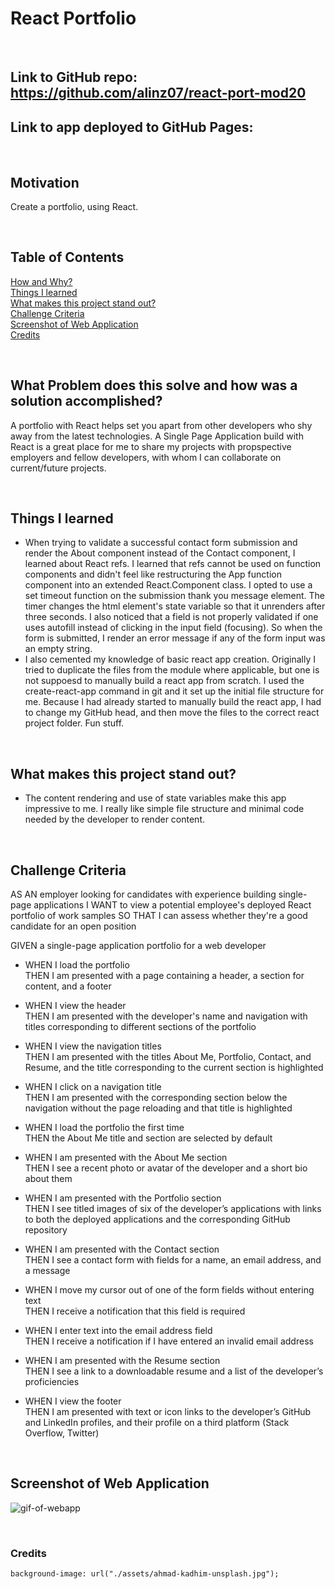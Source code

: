 # React Portfolio

<br/>

## **Link** to GitHub repo: https://github.com/alinz07/react-port-mod20

## **Link** to app deployed to GitHub Pages:

<br/>

## **Motivation**

Create a portfolio, using React.

<br/>

## **Table of Contents**

[How and Why?](#what-problem-does-this-solve-and-how-was-a-solution-accomplished) <br/>
[Things I learned](#things-i-learned) <br/>
[What makes this project stand out?](#what-makes-this-project-stand-out) <br/>
[Challenge Criteria](#challenge-criteria)<br/>
[Screenshot of Web Application](#screenshot-of-web-application)<br/>
[Credits](#credits)<br/>

<br/>

## **What Problem does this solve and how was a solution accomplished?**

A portfolio with React helps set you apart from other developers who shy away from the latest technologies. A Single Page Application build with React is a great place for me to share my projects with propspective employers and fellow developers, with whom I can collaborate on current/future projects.

<br/>

## **Things I learned**

-   When trying to validate a successful contact form submission and render the About component instead of the Contact component, I learned about React refs. I learned that refs cannot be used on function components and didn't feel like restructuring the App function component into an extended React.Component class. I opted to use a set timeout function on the submission thank you message element. The timer changes the html element's state variable so that it unrenders after three seconds. I also noticed that a field is not properly validated if one uses autofill instead of clicking in the input field (focusing). So when the form is submitted, I render an error message if any of the form input was an empty string.
-   I also cemented my knowledge of basic react app creation. Originally I tried to duplicate the files from the module where applicable, but one is not suppoesd to manually build a react app from scratch. I used the create-react-app command in git and it set up the initial file structure for me. Because I had already started to manually build the react app, I had to change my GitHub head, and then move the files to the correct react project folder. Fun stuff.

<br/>

## **What makes this project stand out?**

-   The content rendering and use of state variables make this app impressive to me. I really like simple file structure and minimal code needed by the developer to render content.

<br/>

## **Challenge Criteria**

AS AN employer looking for candidates with experience building single-page applications
I WANT to view a potential employee's deployed React portfolio of work samples
SO THAT I can assess whether they're a good candidate for an open position

GIVEN a single-page application portfolio for a web developer<br/>

-   WHEN I load the portfolio<br/>
    THEN I am presented with a page containing a header, a section for content, and a footer

-   WHEN I view the header<br/>
    THEN I am presented with the developer's name and navigation with titles corresponding to different sections of the portfolio

-   WHEN I view the navigation titles<br/>
    THEN I am presented with the titles About Me, Portfolio, Contact, and Resume, and the title corresponding to the current section is highlighted

-   WHEN I click on a navigation title<br/>
    THEN I am presented with the corresponding section below the navigation without the page reloading and that title is highlighted

-   WHEN I load the portfolio the first time<br/>
    THEN the About Me title and section are selected by default

-   WHEN I am presented with the About Me section<br/>
    THEN I see a recent photo or avatar of the developer and a short bio about them

-   WHEN I am presented with the Portfolio section<br/>
    THEN I see titled images of six of the developer’s applications with links to both the deployed applications and the corresponding GitHub repository

-   WHEN I am presented with the Contact section<br/>
    THEN I see a contact form with fields for a name, an email address, and a message

-   WHEN I move my cursor out of one of the form fields without entering text<br/>
    THEN I receive a notification that this field is required

-   WHEN I enter text into the email address field<br/>
    THEN I receive a notification if I have entered an invalid email address

-   WHEN I am presented with the Resume section<br/>
    THEN I see a link to a downloadable resume and a list of the developer’s proficiencies

-   WHEN I view the footer<br/>
    THEN I am presented with text or icon links to the developer’s GitHub and LinkedIn profiles, and their profile on a third platform (Stack Overflow, Twitter)

<br/>

## **Screenshot of Web Application**

![gif-of-webapp](./src/assets/mod-20.gif)

<br/>

### **Credits**

    background-image: url("./assets/ahmad-kadhim-unsplash.jpg");

